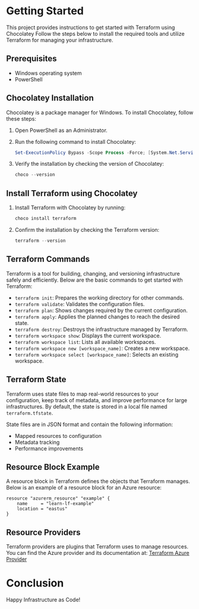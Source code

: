 # Getting Started
This project provides instructions to get started with Terraform using Chocolatey Follow the steps below to install the required tools and utilize Terraform for managing your infrastructure.

## Prerequisites
- Windows operating system
- PowerShell

## Chocolatey Installation

Chocolatey is a package manager for Windows. To install Chocolatey, follow these steps:

1. Open PowerShell as an Administrator.
2. Run the following command to install Chocolatey:

    ```powershell
    Set-ExecutionPolicy Bypass -Scope Process -Force; [System.Net.ServicePointManager]::SecurityProtocol = [System.Net.ServicePointManager]::SecurityProtocol -bor 3072; iex ((New-Object System.Net.WebClient).DownloadString('https://community.chocolatey.org/install.ps1'))
    ```

3. Verify the installation by checking the version of Chocolatey:

    ```powershell
    choco --version
    ```

## Install Terraform using Chocolatey

1. Install Terraform with Chocolatey by running:

    ```powershell
    choco install terraform
    ```

2. Confirm the installation by checking the Terraform version:

    ```powershell
    terraform --version
    ```

## Terraform Commands

Terraform is a tool for building, changing, and versioning infrastructure safely and efficiently. Below are the basic commands to get started with Terraform:

- `terraform init`: Prepares the working directory for other commands.
- `terraform validate`: Validates the configuration files.
- `terraform plan`: Shows changes required by the current configuration.
- `terraform apply`: Applies the planned changes to reach the desired state.
- `terraform destroy`: Destroys the infrastructure managed by Terraform.
- `terraform workspace show`: Displays the current workspace.
- `terraform workspace list`: Lists all available workspaces.
- `terraform workspace new [workspace_name]`: Creates a new workspace.
- `terraform workspace select [workspace_name]`: Selects an existing workspace.

  
## Terraform State

Terraform uses state files to map real-world resources to your configuration, keep track of metadata, and improve performance for large infrastructures. By default, the state is stored in a local file named `terraform.tfstate`.

State files are in JSON format and contain the following information:
- Mapped resources to configuration
- Metadata tracking
- Performance improvements

## Resource Block Example

A resource block in Terraform defines the objects that Terraform manages. Below is an example of a resource block for an Azure resource:

```hcl
resource "azurerm_resource" "example" {
    name     = "learn-lf-example"
    location = "eastus"
}
```

## Resource Providers

Terraform providers are plugins that Terraform uses to manage resources. You can find the Azure provider and its documentation at:
[Terraform Azure Provider](https://registry.terraform.io/providers/hashicorp/azurerm/latest)

# Conclusion
Happy Infrastructure as Code!
